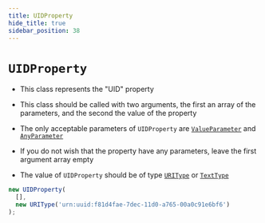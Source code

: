 ```yaml
---
title: UIDProperty
hide_title: true
sidebar_position: 38
---
```


# `UIDProperty`

* This class represents the "UID" property

* This class should be called with two arguments, the first an array of the parameters, and the second the value of the property

* The only acceptable parameters of ```UIDProperty``` are [`ValueParameter`](/documentation/parameters/valueparameter) and [`AnyParameter`](/documentation/parameters/anyparameter)

* If you do not wish that the property have any parameters, leave the first argument array empty

* The value of ```UIDProperty``` should be of type [`URIType`](/documentation/values/uritype) or [`TextType`](/documentation/values/texttype-and-textlisttype)

```js
new UIDProperty(
  [],
  new URIType('urn:uuid:f81d4fae-7dec-11d0-a765-00a0c91e6bf6')
);
```

